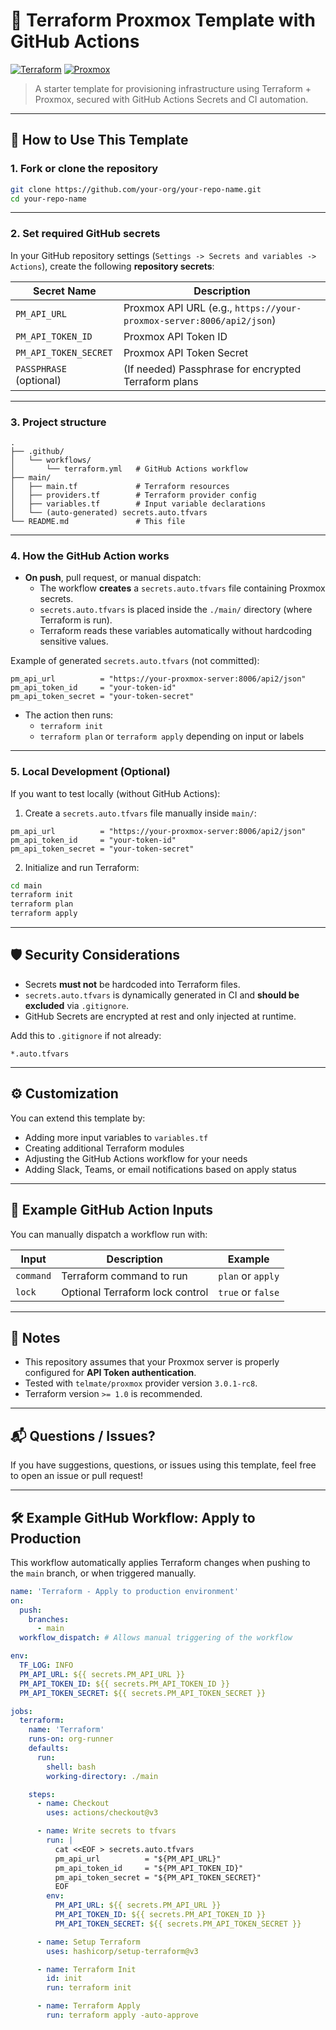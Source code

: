 # 🚀 Terraform Proxmox Template with GitHub Actions

[![Terraform](https://img.shields.io/badge/Terraform-1.0+-623CE4?logo=terraform)](https://www.terraform.io/)
[![Proxmox](https://img.shields.io/badge/Proxmox-API%20Integration-orange?logo=proxmox)](https://pve.proxmox.com/wiki/Proxmox_VE_API)

> A starter template for provisioning infrastructure using Terraform + Proxmox, secured with GitHub Actions Secrets and CI automation.

---

## 🚀 How to Use This Template

### 1. Fork or clone the repository

```bash
git clone https://github.com/your-org/your-repo-name.git
cd your-repo-name
```

---

### 2. Set required GitHub secrets

In your GitHub repository settings (`Settings -> Secrets and variables -> Actions`), create the following **repository secrets**:

| Secret Name           | Description                  |
|------------------------|-------------------------------|
| `PM_API_URL`           | Proxmox API URL (e.g., `https://your-proxmox-server:8006/api2/json`) |
| `PM_API_TOKEN_ID`      | Proxmox API Token ID |
| `PM_API_TOKEN_SECRET`  | Proxmox API Token Secret |
| `PASSPHRASE` (optional) | (If needed) Passphrase for encrypted Terraform plans |

---

### 3. Project structure

```plaintext
.
├── .github/
│   └── workflows/
│       └── terraform.yml   # GitHub Actions workflow
├── main/
│   ├── main.tf             # Terraform resources
│   ├── providers.tf        # Terraform provider config
│   ├── variables.tf        # Input variable declarations
│   └── (auto-generated) secrets.auto.tfvars
└── README.md               # This file
```

---

### 4. How the GitHub Action works

- **On push**, pull request, or manual dispatch:
  - The workflow **creates** a `secrets.auto.tfvars` file containing Proxmox secrets.
  - `secrets.auto.tfvars` is placed inside the `./main/` directory (where Terraform is run).
  - Terraform reads these variables automatically without hardcoding sensitive values.

Example of generated `secrets.auto.tfvars` (not committed):

```hcl
pm_api_url          = "https://your-proxmox-server:8006/api2/json"
pm_api_token_id     = "your-token-id"
pm_api_token_secret = "your-token-secret"
```

- The action then runs:
  - `terraform init`
  - `terraform plan` or `terraform apply` depending on input or labels

---

### 5. Local Development (Optional)

If you want to test locally (without GitHub Actions):

1. Create a `secrets.auto.tfvars` file manually inside `main/`:

```hcl
pm_api_url          = "https://your-proxmox-server:8006/api2/json"
pm_api_token_id     = "your-token-id"
pm_api_token_secret = "your-token-secret"
```

2. Initialize and run Terraform:

```bash
cd main
terraform init
terraform plan
terraform apply
```

---

## 🛡️ Security Considerations

- Secrets **must not** be hardcoded into Terraform files.
- `secrets.auto.tfvars` is dynamically generated in CI and **should be excluded** via `.gitignore`.
- GitHub Secrets are encrypted at rest and only injected at runtime.

Add this to `.gitignore` if not already:

```
*.auto.tfvars
```

---

## ⚙️ Customization

You can extend this template by:
- Adding more input variables to `variables.tf`
- Creating additional Terraform modules
- Adjusting the GitHub Actions workflow for your needs
- Adding Slack, Teams, or email notifications based on apply status

---

## 📄 Example GitHub Action Inputs

You can manually dispatch a workflow run with:

| Input         | Description                     | Example |
|---------------|---------------------------------|---------|
| `command`     | Terraform command to run        | `plan` or `apply` |
| `lock`        | Optional Terraform lock control | `true` or `false` |

---

## 📢 Notes

- This repository assumes that your Proxmox server is properly configured for **API Token authentication**.
- Tested with `telmate/proxmox` provider version `3.0.1-rc8`.
- Terraform version `>= 1.0` is recommended.

---

## 📬 Questions / Issues?

If you have suggestions, questions, or issues using this template, feel free to open an issue or pull request!

---

## 🛠️ Example GitHub Workflow: Apply to Production

This workflow automatically applies Terraform changes when pushing to the `main` branch, or when triggered manually.

```yaml
name: 'Terraform - Apply to production environment'
on:
  push:
    branches:
      - main
  workflow_dispatch: # Allows manual triggering of the workflow

env:
  TF_LOG: INFO
  PM_API_URL: ${{ secrets.PM_API_URL }}
  PM_API_TOKEN_ID: ${{ secrets.PM_API_TOKEN_ID }}
  PM_API_TOKEN_SECRET: ${{ secrets.PM_API_TOKEN_SECRET }}

jobs:
  terraform:
    name: 'Terraform'
    runs-on: org-runner
    defaults:
      run:
        shell: bash
        working-directory: ./main

    steps:
      - name: Checkout
        uses: actions/checkout@v3

      - name: Write secrets to tfvars
        run: |
          cat <<EOF > secrets.auto.tfvars
          pm_api_url          = "${PM_API_URL}"
          pm_api_token_id     = "${PM_API_TOKEN_ID}"
          pm_api_token_secret = "${PM_API_TOKEN_SECRET}"
          EOF
        env:
          PM_API_URL: ${{ secrets.PM_API_URL }}
          PM_API_TOKEN_ID: ${{ secrets.PM_API_TOKEN_ID }}
          PM_API_TOKEN_SECRET: ${{ secrets.PM_API_TOKEN_SECRET }}

      - name: Setup Terraform
        uses: hashicorp/setup-terraform@v3

      - name: Terraform Init
        id: init
        run: terraform init

      - name: Terraform Apply
        run: terraform apply -auto-approve
```
#